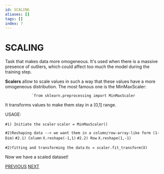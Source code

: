 ```yaml
---
id: SCALING
aliases: []
tags: []
index: 7
---
```


# SCALING

Task that makes data more omogeneous. It's used when there is a massive presence of outliers, which could affect too much the model during the training step.

**Scalers** allow to scale values in such a way that these values have a more omogeneous distribution. The most famous one is the MinMaxScaler:

				`from sklearn.preprocessing import MinMaxScaler

It transforms values to make them stay in a [0,1] range.

USAGE:

`#1) Initiate the scaler`
`scaler = MinMaxScaler()`

`#2)Reshaping data --> we want them in a column/row-array-like form (1-Dim)`
	`#2.1) Column`
		`X.reshape(-1,1)`
	`#2.2) Row`
		`X.reshape(1,-1)`

`#2)fitting and transforming the data`
`Xs = scaler.fit_transform(X)`

Now we have a scaled dataset!

[PREVIOUS](DIMENSIONALITY_REDUCTION.md) [NEXT](datamining/SAMPLING.md)
